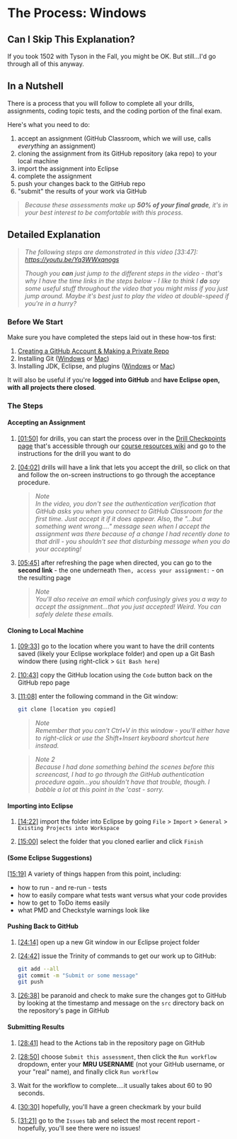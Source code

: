 # The Process: Windows

## Can I Skip This Explanation?

If you took 1502 with Tyson in the Fall, you might be OK. But still...I'd go through all of this anyway.

## In a Nutshell

There is a process that you will follow to complete all your drills, assignments, coding topic tests, and the coding portion of the final exam. 

Here's what you need to do:

1. accept an assignment (GitHub Classroom, which we will use, calls _everything_ an assignment)
2. cloning the assignment from its GitHub repository (aka repo) to your local machine
3. import the assignment into Eclipse
4. complete the assignment
5. push your changes back to the GitHub repo
6. "submit" the results of your work via GitHub
 
> _Because these assessments make up **50% of your final grade**, it's in your best interest to be comfortable with this process._

## Detailed Explanation

> _The following steps are demonstrated in this video [33:47]: https://youtu.be/Yq3WWxqnogs_  
>   
> _Though you **can** just jump to the different steps in the video - that's why I have the time links in the steps below - I like to think I **do** say some useful stuff throughout the video that you might miss if you just jump around. Maybe it's best just to play the video at double-speed if you're in a hurry?_

### Before We Start

Make sure you have completed the steps laid out in these how-tos first: 

1. [Creating a GitHub Account & Making a Private Repo](github-account.md)
2. Installing Git ([Windows](installing-git-windows.md) or [Mac](installing-git-mac.md))
3. Installing JDK, Eclipse, and plugins ([Windows](installing-jdk-eclipse-windows.md) or [Mac](installing-jdk-eclipse-mac.md))

It will also be useful if you're **logged into GitHub** and **have Eclipse open, with all projects there closed**.

### The Steps

#### Accepting an Assignment

1. [[01:50]](https://youtu.be/Yq3WWxqnogs?t=110) for drills, you can start the process over in the [Drill Checkpoints page](https://github.com/MRU-CSIS-2503-202101-001/course-resources/blob/main/drill-checkpoints.md) that's accessible through our [course resources wiki](https://github.com/MRU-CSIS-2503-202101-001/course-resources/wiki/Comp2503---Winter-2021) and go to the instructions for the drill you want to do
   
2. [[04:02]](https://youtu.be/Yq3WWxqnogs?t=242) drills will have a link that lets you accept the drill, so click on that and follow the on-screen instructions to go through the acceptance procedure.

    > _Note_  
    > _In the video, you don't see the authentication verification that GitHub asks you when you connect to GitHub Classroom for the first time. Just accept it if it does appear. Also, the "...but something went wrong...." message seen when I accept the assignment was there because of a change I had recently done to that drill - you shouldn't see that disturbing message when you do your accepting!_
    
3. [[05:45]](https://youtu.be/Yq3WWxqnogs?t=345) after refreshing the page when directed, you can go to the **second link** - the one underneath `Then, access your assignment:` - on the resulting page

    > _Note_  
    > _You'll also receive an email which confusingly gives you a way to accept the assignment...that you just accepted! Weird. You can safely delete these emails._
    

#### Cloning to Local Machine

1. [[09:33]](https://youtu.be/Yq3WWxqnogs?t=573) go to the location where you want to have the drill contents saved (likely your Eclipse workplace folder) and open up a Git Bash window there (using right-click > `Git Bash here`)

2. [[10:43]](https://youtu.be/Yq3WWxqnogs?t=643) copy the GitHub location using the `Code` button back on the GitHub repo page

3. [[11:08]](https://youtu.be/Yq3WWxqnogs?t=668) enter the following command in the Git window:

    ```bash
    git clone [location you copied]
    ```

    > _Note_  
    > _Remember that you can't Ctrl+V in this window - you'll either have to right-click or use the Shift+Insert keyboard shortcut here instead._
    
    > _Note 2_  
    > _Because I had done something behind the scenes before this screencast, I had to go through the GitHub authentication procedure again...you shouldn't have that trouble, though. I babble a lot at this point in the 'cast - sorry._


#### Importing into Eclipse

1. [[14:22]](https://youtu.be/Yq3WWxqnogs?t=862) import the folder into Eclipse by going `File` > `Import` > `General` > `Existing Projects into Workspace`

2. [[15:00]](https://youtu.be/Yq3WWxqnogs?t=900) select the folder that you cloned earlier and click `Finish`


#### (Some Eclipse Suggestions)

[[15:19]](https://youtu.be/Yq3WWxqnogs?t=919) A variety of things happen from this point, including:

- how to run - and re-run - tests
- how to easily compare what tests want versus what your code provides
- how to get to ToDo items easily
- what PMD and Checkstyle warnings look like

#### Pushing Back to GitHub

1. [[24:14]](https://youtu.be/Yq3WWxqnogs?t=1454) open up a new Git window in our Eclipse project folder

2. [[24:42]](https://youtu.be/Yq3WWxqnogs?t=1482) issue the Trinity of commands to get our work up to GitHub:

    ```bash
    git add --all
    git commit -m "Submit or some message"
    git push
    ```

3. [[26:38]](https://youtu.be/Yq3WWxqnogs?t=1598) be paranoid and check to make sure the changes got to GitHub by looking at the timestamp and message on the `src` directory back on the repository's page in GitHub

#### Submitting Results

1. [[28:41]](https://youtu.be/Yq3WWxqnogs?t=1721) head to the Actions tab in the repository page on GitHub

2. [[28:50]](https://youtu.be/Yq3WWxqnogs?t=1730) choose `Submit this assessment`, then click the `Run workflow` dropdown, enter your **MRU USERNAME** (not your GitHub username, or your "real" name), and finally click `Run workflow`

3. Wait for the workflow to complete....it usually takes about 60 to 90 seconds.

4. [[30:30]](https://youtu.be/Yq3WWxqnogs?t=1730) hopefully, you'll have a green checkmark by your build

5. [[31:21]](https://youtu.be/Yq3WWxqnogs?t=1881) go to the `Issues` tab and select the most recent report - hopefully, you'll see there were no issues!